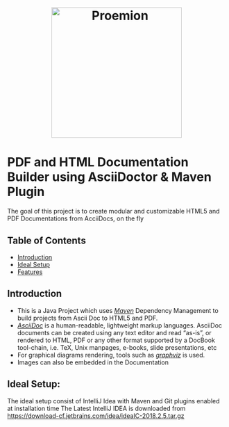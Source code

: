 <h1 align="center">
	<img
		width="300"
		alt="Proemion"
		src="https://commons.wikimedia.org/wiki/File:Proemion_Logo.jpg">
</h1>


# PDF and HTML Documentation Builder using AsciiDoctor & Maven Plugin
The goal of this project is to create modular and customizable HTML5 and PDF Documentations from AcciiDocs, on the fly

 ## Table of Contents
 - [Introduction](#introduction)
 - [Ideal Setup](#Ideal_setup)
 - [Features](#features)

 ## Introduction
 - This is a Java Project which uses [*Maven*](https://maven.apache.org) Dependency Management to build projects from Ascii Doc to HTML5 and PDF.
 - [*AsciiDoc*](https://asciidoctor.org/docs/) is a human-readable, lightweight markup languages.  AsciiDoc documents can be created using any text editor and read “as-is”, or rendered to HTML, PDF or any other format supported by a DocBook tool-chain, i.e. TeX, Unix manpages, e-books, slide presentations, etc
 - For graphical diagrams rendering, tools such as [*graphviz*](www.graphviz.org) is used.
 - Images can also be embedded in the Documentation

 ## Ideal Setup:
 The ideal setup consist of IntelliJ Idea with Maven and Git plugins enabled at installation time
 The Latest IntelliJ IDEA is downloaded from https://download-cf.jetbrains.com/idea/ideaIC-2018.2.5.tar.gz

